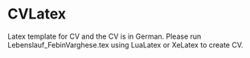 # CVLatex
Latex template for CV and the CV is in German.
Please run Lebenslauf_FebinVarghese.tex using LuaLatex or XeLatex to create CV.
